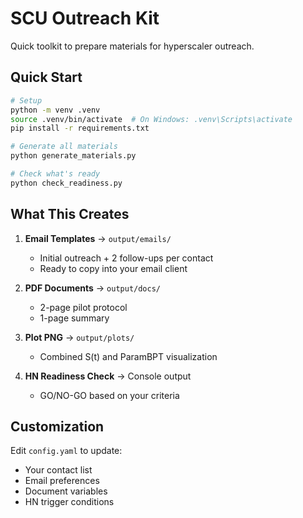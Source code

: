 # SCU Outreach Kit

Quick toolkit to prepare materials for hyperscaler outreach.

## Quick Start

```bash
# Setup
python -m venv .venv
source .venv/bin/activate  # On Windows: .venv\Scripts\activate
pip install -r requirements.txt

# Generate all materials
python generate_materials.py

# Check what's ready
python check_readiness.py
```

## What This Creates

1. **Email Templates** → `output/emails/`
   - Initial outreach + 2 follow-ups per contact
   - Ready to copy into your email client

2. **PDF Documents** → `output/docs/`
   - 2-page pilot protocol
   - 1-page summary

3. **Plot PNG** → `output/plots/`
   - Combined S(t) and ParamBPT visualization

4. **HN Readiness Check** → Console output
   - GO/NO-GO based on your criteria

## Customization

Edit `config.yaml` to update:
- Your contact list
- Email preferences
- Document variables
- HN trigger conditions